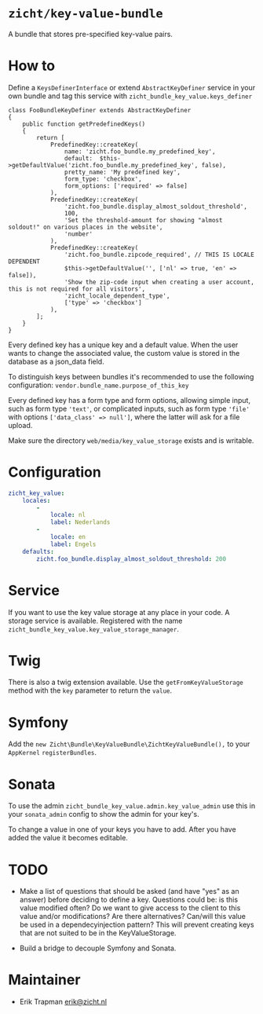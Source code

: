 # `zicht/key-value-bundle`
A bundle that stores pre-specified key-value pairs.

# How to
Define a `KeysDefinerInterface` or extend `AbstractKeyDefiner` service in your own bundle and tag 
this service with `zicht_bundle_key_value.keys_definer`

```
class FooBundleKeyDefiner extends AbstractKeyDefiner
{
    public function getPredefinedKeys()
    {
        return [
            PredefinedKey::createKey(
                name: 'zicht.foo_bundle.my_predefined_key',
                default:  $this->getDefaultValue('zicht.foo_bundle.my_predefined_key', false),
                pretty_name: 'My predefined key',
                form_type: 'checkbox',
                form_options: ['required' => false]
            ),
            PredefinedKey::createKey(
                'zicht.foo_bundle.display_almost_soldout_threshold',
                100,
                'Set the threshold-amount for showing "almost soldout!" on various places in the website',
                'number'
            ),
            PredefinedKey::createKey(
                'zicht.foo_bundle.zipcode_required', // THIS IS LOCALE DEPENDENT
                $this->getDefaultValue('', ['nl' => true, 'en' => false]),
                'Show the zip-code input when creating a user account, this is not required for all visitors',
                'zicht_locale_dependent_type',
                ['type' => 'checkbox']
            ),
        ];
    }
}
```

Every defined key has a unique key and a default value.  When the user
wants to change the associated value, the custom value is stored in the
database as a json_data field.

To distinguish keys between bundles it's recommended to use the following
configuration: `vendor.bundle_name.purpose_of_this_key`

Every defined key has a form type and form options, allowing simple
input, such as form type `'text'`, or complicated inputs, such as form
type `'file'` with options `['data_class' => null']`, where the latter
will ask for a file upload.

Make sure the directory `web/media/key_value_storage` exists and is writable.

# Configuration
```yaml
zicht_key_value:
    locales:
        -
            locale: nl
            label: Nederlands
        -
            locale: en
            label: Engels
    defaults:
        zicht.foo_bundle.display_almost_soldout_threshold: 200
```

# Service
If you want to use the key value storage at any place in your code. A storage 
service is available. Registered with the name 
`zicht_bundle_key_value.key_value_storage_manager`.

# Twig
There is also a twig extension available. Use the `getFromKeyValueStorage` 
method with the `key` parameter to return the `value`.

# Symfony 
Add the `new Zicht\Bundle\KeyValueBundle\ZichtKeyValueBundle(),` to your 
`AppKernel` `registerBundles`.

# Sonata
To use the admin `zicht_bundle_key_value.admin.key_value_admin` use this 
in your `sonata_admin` config to show the admin for your key's.

To change a value in one of your keys you have to add. After you have added 
the value it becomes editable.

# TODO
* Make a list of questions that should be asked (and have "yes" as an answer) 
before deciding to define a key. Questions could be: is this value modified often? 
Do we want to give access to the client to this value and/or modifications? 
Are there alternatives? Can/will this value be used in a dependecyinjection pattern?
This will prevent creating keys that are not suited to be in the KeyValueStorage.

* Build a bridge to decouple Symfony and Sonata.

# Maintainer
- Erik Trapman <erik@zicht.nl>
